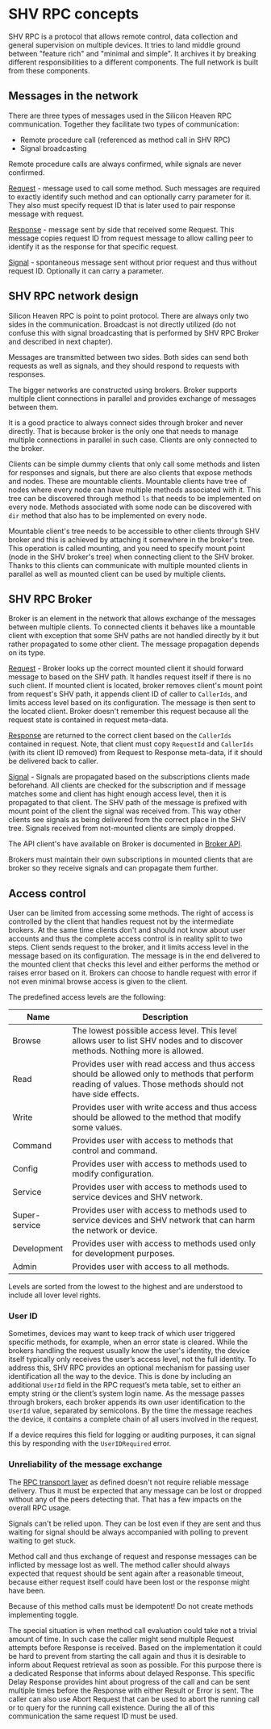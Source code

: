# SHV RPC concepts

SHV RPC is a protocol that allows remote control, data collection and general
supervision on multiple devices. It tries to land middle ground between "feature
rich" and "minimal and simple". It archives it by breaking different
responsibilities to a different components. The full network is built from these
components.

## Messages in the network

There are three types of messages used in the Silicon Heaven RPC communication.
Together they facilitate two types of communication:

* Remote procedure call (referenced as method call in SHV RPC)
* Signal broadcasting

Remote procedure calls are always confirmed, while signals are never confirmed.

[Request](rpcmessage.md#request) - message used to call some method. Such
messages are required to exactly identify such method and can optionally carry
parameter for it. They also must specify request ID that is later used to pair
response message with request.

[Response](rpcmessage.md#response) - message sent by side that received
some Request. This message copies request ID from request message to allow
calling peer to identify it as the response for that specific request.

[Signal](rpcmessage.md#signal) - spontaneous message sent without prior
request and thus without request ID. Optionally it can carry a parameter.

## SHV RPC network design

Silicon Heaven RPC is point to point protocol. There are always only two sides
in the communication. Broadcast is not directly utilized (do not confuse this
with signal broadcasting that is performed by SHV RPC Broker and described in
next chapter).

Messages are transmitted between two sides. Both sides can send both requests as
well as signals, and they should respond to requests with responses.

The bigger networks are constructed using brokers. Broker supports multiple
client connections in parallel and provides exchange of messages between them.

It is a good practice to always connect sides through broker and never directly.
That is because broker is the only one that needs to manage multiple connections
in parallel in such case. Clients are only connected to the broker.

Clients can be simple dummy clients that only call some methods and listen for
responses and signals, but there are also clients that expose methods and nodes.
These are mountable clients. Mountable clients have tree of nodes where every
node can have multiple methods associated with it. This tree can be discovered
through method `ls` that needs to be implemented on every node. Methods
associated with some node can be discovered with `dir` method that also has to
be implemented on every node.

Mountable client's tree needs to be accessible to other clients through SHV
broker and this is achieved by attaching it somewhere in the broker's tree. This
operation is called mounting, and you need to specify mount point (node in the
SHV broker's tree) when connecting client to the SHV broker. Thanks to this
clients can communicate with multiple mounted clients in parallel as well as
mounted client can be used by multiple clients.


## SHV RPC Broker

Broker is an element in the network that allows exchange of the messages between
multiple clients. To connected clients it behaves like a mountable client with
exception that some SHV paths are not handled directly by it but rather
propagated to some other client. The message propagation depends on its type.

[Request](rpcmessage.md#request) - Broker looks up the correct mounted client it
should forward message to based on the SHV path. It handles request itself if
there is no such client. If mounted client is located, broker removes client's
mount point from request's SHV path, it appends client ID of caller to
`CallerIds`, and limits access level based on its configuration. The message is
then sent to the located client. Broker doesn't remember this request because
all the request state is contained in request meta-data.

[Response](rpcmessage.md#response) are returned to the correct client based on
the `CallerIds` contained in request. Note, that client must copy `RequestId`
and `CallerIds` (with its client ID removed) from Request to Response meta-data,
if it should be delivered back to caller.

[Signal](rpcmessage.md#signal) - Signals are propagated based on the
subscriptions clients made beforehand. All clients are checked for the
subscription and if message matches some and client has hight enough access
level, then it is propagated to that client. The SHV path of the message is
prefixed with mount point of the client the signal was received from. This way
other clients see signals as being delivered from the correct place in the SHV
tree. Signals received from not-mounted clients are simply dropped.

The API client's have available on Broker is documented in [Broker
API](./rpcmethods/broker.md).

Brokers must maintain their own subscriptions in mounted clients that are broker
so they receive signals and can propagate them further.


## Access control

User can be limited from accessing some methods. The right of access is
controlled by the client that handles request not by the intermediate brokers.
At the same time clients don't and should not know about user accounts and thus
the complete access control is in reality split to two steps. Client sends
request to the broker, and it limits access level in the message based on
its configuration. The message is in the end delivered to the mounted client
that checks this level and either performs the method or raises error based on
it. Brokers can choose to handle request with error if not even minimal browse
access is given to the client.

The predefined access levels are the following:

| Name          | Description                                                                                                                                                  |
|---------------|--------------------------------------------------------------------------------------------------------------------------------------------------------------|
| Browse        | The lowest possible access level. This level allows user to list SHV nodes and to discover methods. Nothing more is allowed.                                 |
| Read          | Provides user with read access and thus access should be allowed only to methods that perform reading of values. Those methods should not have side effects. |
| Write         | Provides user with write access and thus access should be allowed to the method that modify some values.                                                     |
| Command       | Provides user with access to methods that control and command.                                                                                               |
| Config        | Provides user with access to methods used to modify configuration.                                                                                           |
| Service       | Provides user with access to methods used to service devices and SHV network.                                                                                |
| Super-service | Provides user with access to methods used to service devices and SHV network that can harm the network or device.                                            |
| Development   | Provides user with access to methods used only for development purposes.                                                                                     |
| Admin         | Provides user with access to all methods.                                                                                                                    |

Levels are sorted from the lowest to the highest and are understood to include
all lover level rights.

### User ID

Sometimes, devices may want to keep track of which user triggered specific
methods, for example, when an error state is cleared. While the brokers handling
the request usually know the user's identity, the device itself typically only
receives the user’s access level, not the full identity. To address this, SHV
RPC provides an optional mechanism for passing user identification all the way
to the device. This is done by including an additional `UserId` field in the RPC
request’s meta table, set to either an empty string or the client’s system login
name. As the message passes through brokers, each broker appends its own user
identification to the `UserId` value, separated by semicolons. By the time the
message reaches the device, it contains a complete chain of all users involved
in the request.

If a device requires this field for logging or auditing
purposes, it can signal this by responding with the `UserIDRequired` error.

### Unreliability of the message exchange

The [RPC transport layer](./rpctransportlayer.md) as defined doesn't not require
reliable message delivery. Thus it must be expected that any message can be lost
or dropped without any of the peers detecting that. That has a few impacts on
the overall RPC usage.

Signals can't be relied upon. They can be lost even if they are sent and thus
waiting for signal should be always accompanied with polling to prevent waiting
to get stuck.

Method call and thus exchange of request and response messages can be inflicted
by message lost as well. The method caller should always expected that request
should be sent again after a reasonable timeout, because either request itself
could have been lost or the response might have been.

Because of this method calls must be idempotent! Do not create methods
implementing toggle.

The special situation is when method call evaluation could take not a trivial
amount of time. In such case the caller might send multiple Request attempts
before Response is received. Based on the implementation it could be hard to
prevent from starting the call again and thus it is desirable to inform about
Request retrieval as soon as possible. For this purpose there is a dedicated
Response that informs about delayed Response. This specific Delay Response
provides hint about progress of the call and can be sent multiple times before
the Response with either Result or Error is sent. The caller can also use Abort
Request that can be used to abort the running call or to query for the running
call existence. During the all of this communication the same request ID must be
used.
